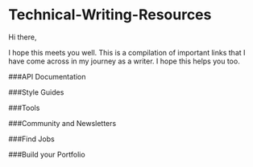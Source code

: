 # Technical-Writing-Resources

Hi there, 

I hope this meets you well. 
This is a compilation of important links that I have come across in my journey as a writer. I hope this helps you too.

###API Documentation

###Style Guides

###Tools

###Community and Newsletters

###Find Jobs

###Build your Portfolio
